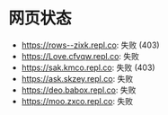 # 网页状态
- https://rows--zixk.repl.co: 失败 (403)
- https://Love.cfvqw.repl.co: 失败
- https://sak.kmco.repl.co: 失败 (403)
- https://ask.skzey.repl.co: 失败
- https://deo.babox.repl.co: 失败
- https://moo.zxco.repl.co: 失败
